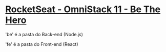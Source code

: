 # [RocketSeat - OmniStack 11 - Be The Hero](https://github.com/fl4m3x/be-the-hero)

'be' é a pasta do Back-end (Node.js)

'fe' é a pasta do Front-end (React)


